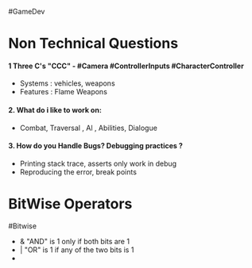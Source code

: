 #GameDev

# Non Technical Questions 

#### 1 Three C's "CCC" - #Camera #ControllerInputs  #CharacterController 
- Systems : vehicles, weapons
- Features : Flame Weapons 
#### 2. What do i like to work on: 
- Combat, Traversal , Al , Abilities, Dialogue

#### 3. How do you Handle Bugs? Debugging practices ?
- Printing stack trace, asserts only work in debug
- Reproducing the error, break points


# BitWise Operators
#Bitwise

- & "AND" is 1 only if both bits are 1
- | "OR" is 1 if any of the two bits is 1 
- 